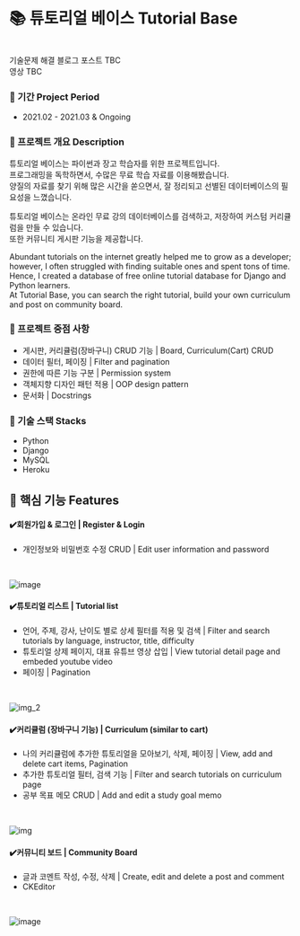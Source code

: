 # 📚 튜토리얼 베이스 Tutorial Base


<br>기술문제 해결 블로그 포스트 TBC
<br>영상 TBC

### 📌 기간 Project Period
- 2021.02 - 2021.03 & Ongoing
 
### 📌 프로젝트 개요 Description
튜토리얼 베이스는 파이썬과 장고 학습자를 위한 프로젝트입니다. 
<br>프로그래밍을 독학하면서, 수많은 무료 학습 자료를 이용해봤습니다. 
<br>양질의 자료를 찾기 위해 많은 시간을 쏟으면서, 잘 정리되고 선별된 데이터베이스의 필요성을 느꼈습니다. 

튜토리얼 베이스는 온라인 무료 강의 데이터베이스를 검색하고, 저장하여 커스텀 커리큘럼을 만들 수 있습니다.
<br>또한 커뮤니티 게시판 기능을 제공합니다.


Abundant tutorials on the internet greatly helped me to grow as a developer; 
<br>however, I often struggled with finding suitable ones and spent tons of time.
<br>Hence, I created a database of free online tutorial database for Django and Python learners.
<br>At Tutorial Base, you can search the right tutorial, build your own curriculum and post on community board. 


### 📌 프로젝트 중점 사항
- 게시판, 커리큘럼(장바구니) CRUD 기능 | Board, Curriculum(Cart) CRUD
- 데이터 필터, 페이징 | Filter and pagination  
- 권한에 따른 기능 구분 | Permission system
- 객체지향 디자인 패턴 적용 | OOP design pattern
- 문서화 |  Docstrings 

### 📌 기술 스택 Stacks
- Python
- Django
- MySQL
- Heroku

📌 핵심 기능 Features
-----------------
#### ✔️회원가입 & 로그인 | Register & Login
- 개인정보와 비밀번호 수정 CRUD |  Edit user information and password   
<br>

![image](https://user-images.githubusercontent.com/73591588/124927770-f1d5a400-e039-11eb-82d2-2282912169bc.png)


#### ✔️튜토리얼 리스트 | Tutorial list  
- 언어, 주제, 강사, 난이도 별로 상세 필터를 적용 및 검색 | Filter and search tutorials by language, instructor, title, difficulty
- 튜토리얼 상제 페이지, 대표 유튜브 영상 삽입 | View tutorial detail page and embeded youtube video
- 페이징 | Pagination
<br>

![img_2](https://user-images.githubusercontent.com/73591588/124927617-cce13100-e039-11eb-9ea8-75bda1f4e3b8.png)

#### ✔️커리큘럼 (장바구니 기능) | Curriculum (similar to cart)
- 나의 커리큘럼에 추가한 튜토리얼을 모아보기, 삭제, 페이징 | View, add and delete cart items, Pagination
- 추가한 튜토리얼 필터, 검색 기능 | Filter and search tutorials on curriculum page
- 공부 목표 메모 CRUD | Add and edit a study goal memo 
<br>

![img](https://user-images.githubusercontent.com/73591588/124927495-a9b68180-e039-11eb-8c59-575e66f3da49.png)

#### ✔️커뮤니티 보드 | Community Board
- 글과 코멘트 작성, 수정, 삭제 | Create, edit and delete a post and comment
- CKEditor 
<br>

![image](https://user-images.githubusercontent.com/73591588/125044119-a02f2700-e0d6-11eb-801b-4c251e7af1d0.png)